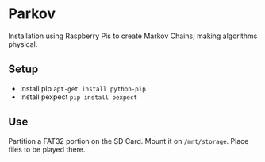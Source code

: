 # Parkov

Installation using Raspberry Pis to create Markov Chains; making algorithms physical.

## Setup

- Install pip `apt-get install python-pip`
- Install pexpect `pip install pexpect`

## Use

Partition a FAT32 portion on the SD Card. Mount it on `/mnt/storage`. Place files to be played there.
